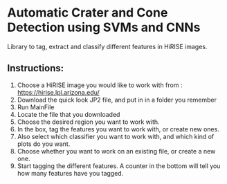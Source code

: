 # Automatic Crater and Cone Detection using SVMs and CNNs

Library to tag, extract and classify different features in HiRISE images.

## Instructions:

1. Choose a HiRISE image you would like to work with from : https://hirise.lpl.arizona.edu/
2. Download the quick look JP2 file, and put in in a folder you remember
3. Run MainFile
4. Locate the file that you downloaded
5. Choose the desired region you want to work with.
5. In the box, tag the features you want to work with, or create new ones.
6. Also select which classifier you want to work with, and which kind of plots do you want. 
7. Choose whether you want to work on an existing file, or create  a new one. 
8. Start tagging the different features. A counter in the bottom will tell you how many features have you tagged.



